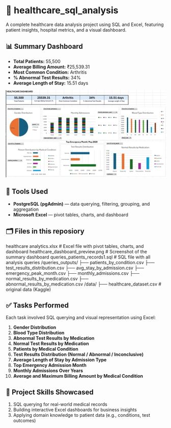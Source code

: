 # 🏥 healthcare_sql_analysis
A complete healthcare data analysis project using SQL and Excel, featuring patient insights, hospital metrics, and a visual dashboard. 

## 📊 Summary Dashboard
- **Total Patients:** 55,500  
- **Average Billing Amount:** ₹25,539.31  
- **Most Common Condition:** Arthritis  
- **% Abnormal Test Results:** 34%  
- **Average Length of Stay:** 15.51 days

![Dashboard Preview](healthcare_dashboard_preview.png)

## 🔧 Tools Used
- **PostgreSQL (pgAdmin)** — data querying, filtering, grouping, and aggregation  
- **Microsoft Excel** — pivot tables, charts, and dashboard  

## 🗂 Files in this reposiory
healthcare analytics.xlsx        # Excel file with pivot tables, charts, and dashboard
healthcare_dashboard_preview.png                      # Screenshot of the summary dashboard
queries_patients_records1.sql                       # SQL file with all analysis queries
/queries_outputs/
├── patients_by_condition.csv
├── test_results_distribution.csv
├── avg_stay_by_admission.csv
├── emergency_peak_month.csv
├── monthly_admissions.csv
├── normal_results_by_medication.csv
├── abnormal_results_by_medication.csv
/data/
├── healthcare_dataset.csv                   # original data (Kaggle)

## ✅ Tasks Performed
Each task involved SQL querying and visual representation using Excel:
1. **Gender Distribution**  
2. **Blood Type Distribution**  
3. **Abnormal Test Results by Medication**  
4. **Normal Test Results by Medication**  
5. **Patients by Medical Condition**  
6. **Test Results Distribution (Normal / Abnormal / Inconclusive)**  
7. **Average Length of Stay by Admission Type**  
8. **Top Emergency Admission Month**  
9. **Monthly Admissions Over Years**  
10. **Average and Maximum Billing Amount by Medical Condition**

## 🚀 Project Skills Showcased
1. SQL querying for real-world medical records
2. Building interactive Excel dashboards for business insights
3. Applying domain knowledge to patient data (e.g., conditions, test outcomes)
